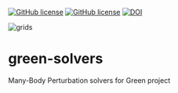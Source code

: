 [![GitHub license](https://img.shields.io/github/license/Green-Phys/green-mbpt?cacheSeconds=3600&color=informational&label=License)](./LICENSE)
[![GitHub license](https://img.shields.io/badge/C%2B%2B-17-blue)](https://en.cppreference.com/w/cpp/compiler_support/17)
[![DOI](https://zenodo.org/badge/699493450.svg)](https://zenodo.org/doi/10.5281/zenodo.10071545)

![grids](https://github.com/Green-Phys/green-mbpt/actions/workflows/test.yaml/badge.svg)

# green-solvers
Many-Body Perturbation solvers for Green project
